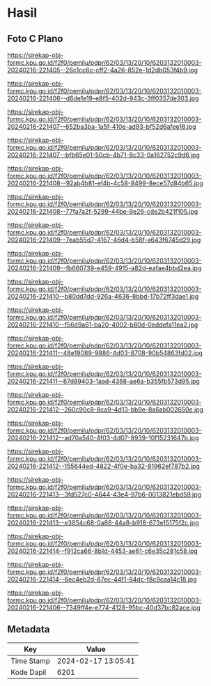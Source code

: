# Hasil

## Foto C Plano

https://sirekap-obj-formc.kpu.go.id/f2f0/pemilu/pdpr/62/03/13/20/10/6203132010003-20240216-221405--26c1cc6c-cff2-4a26-852e-1d2db053f4b9.jpg

https://sirekap-obj-formc.kpu.go.id/f2f0/pemilu/pdpr/62/03/13/20/10/6203132010003-20240216-221406--d6de1e19-e8f5-402d-943c-3ff0357de303.jpg

https://sirekap-obj-formc.kpu.go.id/f2f0/pemilu/pdpr/62/03/13/20/10/6203132010003-20240216-221407--652ba3ba-1a5f-410e-ad93-bf52d6afee18.jpg

https://sirekap-obj-formc.kpu.go.id/f2f0/pemilu/pdpr/62/03/13/20/10/6203132010003-20240216-221407--bfb65e01-50cb-4b71-8c33-0a162752c9d6.jpg

https://sirekap-obj-formc.kpu.go.id/f2f0/pemilu/pdpr/62/03/13/20/10/6203132010003-20240216-221408--92ab4b81-ef4b-4c58-8499-8ece57d84b65.jpg

https://sirekap-obj-formc.kpu.go.id/f2f0/pemilu/pdpr/62/03/13/20/10/6203132010003-20240216-221408--77fa7a2f-5299-44be-9e26-cde2b421f105.jpg

https://sirekap-obj-formc.kpu.go.id/f2f0/pemilu/pdpr/62/03/13/20/10/6203132010003-20240216-221409--7eab55d7-4167-46d4-b58f-a643f6745d29.jpg

https://sirekap-obj-formc.kpu.go.id/f2f0/pemilu/pdpr/62/03/13/20/10/6203132010003-20240216-221409--fb660739-e459-4915-a82d-eafae4bbd2ea.jpg

https://sirekap-obj-formc.kpu.go.id/f2f0/pemilu/pdpr/62/03/13/20/10/6203132010003-20240216-221410--b80dd7dd-926a-4636-8bbd-17b72ff3dae1.jpg

https://sirekap-obj-formc.kpu.go.id/f2f0/pemilu/pdpr/62/03/13/20/10/6203132010003-20240216-221410--f56d9a61-ba20-4002-b80d-0eddefa11ea2.jpg

https://sirekap-obj-formc.kpu.go.id/f2f0/pemilu/pdpr/62/03/13/20/10/6203132010003-20240216-221411--48e19089-9886-4d03-8708-90b54863fd02.jpg

https://sirekap-obj-formc.kpu.go.id/f2f0/pemilu/pdpr/62/03/13/20/10/6203132010003-20240216-221411--87d89403-1aad-4368-ae6a-b355fb573d95.jpg

https://sirekap-obj-formc.kpu.go.id/f2f0/pemilu/pdpr/62/03/13/20/10/6203132010003-20240216-221412--260c90c8-8ca9-4d13-bb9e-8a6ab002650e.jpg

https://sirekap-obj-formc.kpu.go.id/f2f0/pemilu/pdpr/62/03/13/20/10/6203132010003-20240216-221412--ad70a540-4f03-4d07-8939-10f15231647b.jpg

https://sirekap-obj-formc.kpu.go.id/f2f0/pemilu/pdpr/62/03/13/20/10/6203132010003-20240216-221412--155644ed-4822-4f0e-ba32-81962ef787b2.jpg

https://sirekap-obj-formc.kpu.go.id/f2f0/pemilu/pdpr/62/03/13/20/10/6203132010003-20240216-221413--3fd527c0-4644-43e4-97b6-0013821ebd59.jpg

https://sirekap-obj-formc.kpu.go.id/f2f0/pemilu/pdpr/62/03/13/20/10/6203132010003-20240216-221413--e3854c68-0a86-44a8-b918-673e15175f2c.jpg

https://sirekap-obj-formc.kpu.go.id/f2f0/pemilu/pdpr/62/03/13/20/10/6203132010003-20240216-221414--f912ca66-8b1d-4453-ae61-c6e35c281c58.jpg

https://sirekap-obj-formc.kpu.go.id/f2f0/pemilu/pdpr/62/03/13/20/10/6203132010003-20240216-221414--6ec4eb2d-87ec-44f1-84dc-f8c9caa14c18.jpg

https://sirekap-obj-formc.kpu.go.id/f2f0/pemilu/pdpr/62/03/13/20/10/6203132010003-20240216-221406--7349ff4e-e774-4128-95bc-40d37bc82ace.jpg


## Metadata

| Key        | Value               |
| ---------- | ------------------- |
| Time Stamp | 2024-02-17 13:05:41 |
| Kode Dapil | 6201                |



